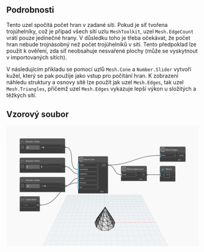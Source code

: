 ## Podrobnosti
Tento uzel spočítá počet hran v zadané síti. Pokud je síť tvořena trojúhelníky, což je případ všech sítí uzlu `MeshToolkit`, uzel `Mesh.EdgeCount` vrátí pouze jedinečné hrany. V důsledku toho je třeba očekávat, že počet hran nebude trojnásobný než počet trojúhelníků v síti. Tento předpoklad lze použít k ověření, zda síť neobsahuje nesvařené plochy (může se vyskytnout v importovaných sítích).

V následujícím příkladu se pomocí uzlů `Mesh.Cone` a `Number.Slider` vytvoří kužel, který se pak použije jako vstup pro počítání hran. K zobrazení náhledu struktury a osnovy sítě lze použít jak uzel `Mesh.Edges`, tak uzel `Mesh.Triangles`, přičemž uzel `Mesh.Edges` vykazuje lepší výkon u složitých a těžkých sítí.

## Vzorový soubor

![Example](./Autodesk.DesignScript.Geometry.Mesh.EdgeCount_img.jpg)

